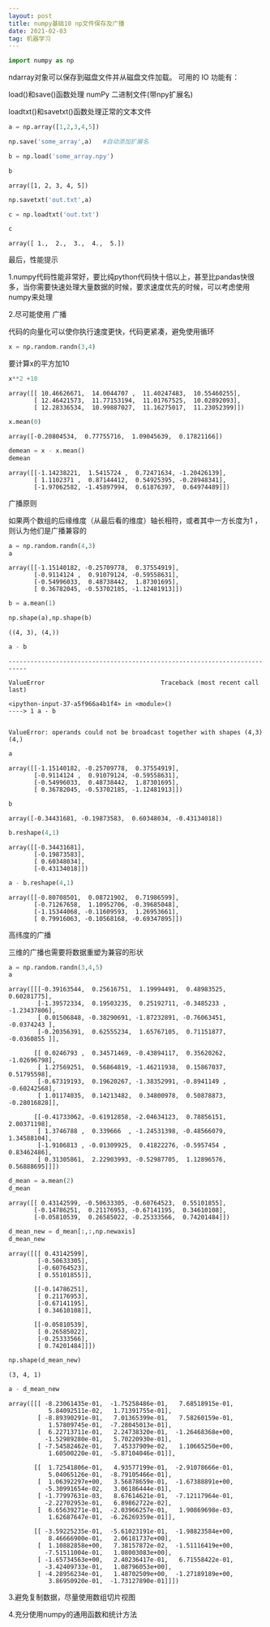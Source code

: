 ```yaml
---
layout: post
title: numpy基础10 np文件保存及广播
date: 2021-02-03
tag: 机器学习
---
```



```python
import numpy as np
```

ndarray对象可以保存到磁盘文件并从磁盘文件加载。 可用的 IO 功能有：

load()和save()函数处理 numPy 二进制文件(带npy扩展名)

loadtxt()和savetxt()函数处理正常的文本文件


```python
a = np.array([1,2,3,4,5])
```


```python
np.save('some_array',a)   #自动添加扩展名
```


```python
b = np.load('some_array.npy')
```


```python
b
```




    array([1, 2, 3, 4, 5])




```python
np.savetxt('out.txt',a) 
```


```python
c = np.loadtxt('out.txt')
```


```python
c
```




    array([ 1.,  2.,  3.,  4.,  5.])



最后，性能提示

1.numpy代码性能非常好，要比纯python代码快十倍以上，甚至比pandas快很多，当你需要快速处理大量数据的时候，要求速度优先的时候，可以考虑使用numpy来处理

2.尽可能使用    广播

代码的向量化可以使你执行速度更快，代码更紧凑，避免使用循环


```python
x = np.random.randn(3,4)
```

要计算x的平方加10


```python
x**2 +10
```




    array([[ 10.46626671,  14.0044707 ,  11.40247483,  10.55460255],
           [ 12.46421573,  11.77153194,  11.01767525,  10.02892093],
           [ 12.28336534,  10.99887027,  11.16275017,  11.23052399]])




```python
x.mean(0)
```




    array([-0.20804534,  0.77755716,  1.09045639,  0.17821166])




```python
demean = x - x.mean()
demean
```




    array([[-1.14238221,  1.5415724 ,  0.72471634, -1.20426139],
           [ 1.1102371 ,  0.87144412,  0.54925395, -0.28948341],
           [-1.97062582, -1.45897994,  0.61876397,  0.64974489]])



广播原则

如果两个数组的后缘维度（从最后看的维度）轴长相符，或者其中一方长度为1 ，则认为他们是广播兼容的


```python
a = np.random.randn(4,3)
a
```




    array([[-1.15140182, -0.25709778,  0.37554919],
           [-0.9114124 ,  0.91079124, -0.59558631],
           [-0.54996033,  0.48738442,  1.87301695],
           [ 0.36782045, -0.53702185, -1.12481913]])




```python
b = a.mean(1)
```


```python
np.shape(a),np.shape(b)
```




    ((4, 3), (4,))




```python
a - b
```


    ---------------------------------------------------------------------------

    ValueError                                Traceback (most recent call last)

    <ipython-input-37-a5f966a4b1f4> in <module>()
    ----> 1 a - b
    

    ValueError: operands could not be broadcast together with shapes (4,3) (4,) 



```python
a
```




    array([[-1.15140182, -0.25709778,  0.37554919],
           [-0.9114124 ,  0.91079124, -0.59558631],
           [-0.54996033,  0.48738442,  1.87301695],
           [ 0.36782045, -0.53702185, -1.12481913]])




```python
b
```




    array([-0.34431681, -0.19873583,  0.60348034, -0.43134018])




```python
b.reshape(4,1)
```




    array([[-0.34431681],
           [-0.19873583],
           [ 0.60348034],
           [-0.43134018]])




```python
a - b.reshape(4,1)
```




    array([[-0.80708501,  0.08721902,  0.71986599],
           [-0.71267658,  1.10952706, -0.39685048],
           [-1.15344068, -0.11609593,  1.26953661],
           [ 0.79916063, -0.10568168, -0.69347895]])



高纬度的广播

三维的广播也需要将数据重塑为兼容的形状


```python
a = np.random.randn(3,4,5)
a
```




    array([[[-0.39163544,  0.25616751,  1.19994491,  0.48983525,  0.60281775],
            [-1.39572334,  0.19503235,  0.25192711, -0.3485233 , -1.23437806],
            [ 0.01506848, -0.38290691, -1.87232891, -0.76063451, -0.0374243 ],
            [-0.20356391,  0.62555234,  1.65767105,  0.71151877, -0.0360855 ]],
    
           [[ 0.0246793 ,  0.34571469, -0.43894117,  0.35620262, -1.02696798],
            [ 1.27569251,  0.56864819, -1.46211938,  0.15867037,  0.51795598],
            [-0.67319193,  0.19620267, -1.38352991, -0.8941149 , -0.60242568],
            [ 1.01174035,  0.14213482,  0.34800978,  0.50878873, -0.28016828]],
    
           [[-0.41733062, -0.61912858, -2.04634123,  0.78856151,  2.00371198],
            [ 1.3746788 ,  0.339666  , -1.24531398, -0.48566079,  1.34588104],
            [-1.9106813 , -0.01309925,  0.41822276, -0.5957454 ,  0.83462486],
            [ 0.31305861,  2.22903993, -0.52987705,  1.12896576,  0.56888695]]])




```python
d_mean = a.mean(2)
d_mean
```




    array([[ 0.43142599, -0.50633305, -0.60764523,  0.55101855],
           [-0.14786251,  0.21176953, -0.67141195,  0.34610108],
           [-0.05810539,  0.26585022, -0.25333566,  0.74201484]])




```python
d_mean_new = d_mean[:,:,np.newaxis]
d_mean_new
```




    array([[[ 0.43142599],
            [-0.50633305],
            [-0.60764523],
            [ 0.55101855]],
    
           [[-0.14786251],
            [ 0.21176953],
            [-0.67141195],
            [ 0.34610108]],
    
           [[-0.05810539],
            [ 0.26585022],
            [-0.25333566],
            [ 0.74201484]]])




```python
np.shape(d_mean_new)
```




    (3, 4, 1)




```python
a - d_mean_new
```




    array([[[ -8.23061435e-01,  -1.75258486e-01,   7.68518915e-01,
               5.84092511e-02,   1.71391755e-01],
            [ -8.89390291e-01,   7.01365399e-01,   7.58260159e-01,
               1.57809745e-01,  -7.28045013e-01],
            [  6.22713711e-01,   2.24738320e-01,  -1.26468368e+00,
              -1.52989280e-01,   5.70220930e-01],
            [ -7.54582462e-01,   7.45337909e-02,   1.10665250e+00,
               1.60500220e-01,  -5.87104046e-01]],
    
           [[  1.72541806e-01,   4.93577199e-01,  -2.91078666e-01,
               5.04065126e-01,  -8.79105466e-01],
            [  1.06392297e+00,   3.56878659e-01,  -1.67388891e+00,
              -5.30991654e-02,   3.06186444e-01],
            [ -1.77997631e-03,   8.67614621e-01,  -7.12117964e-01,
              -2.22702953e-01,   6.89862722e-02],
            [  6.65639271e-01,  -2.03966257e-01,   1.90869698e-03,
               1.62687647e-01,  -6.26269359e-01]],
    
           [[ -3.59225235e-01,  -5.61023191e-01,  -1.98823584e+00,
               8.46666900e-01,   2.06181737e+00],
            [  1.10882858e+00,   7.38157872e-02,  -1.51116419e+00,
              -7.51511004e-01,   1.08003083e+00],
            [ -1.65734563e+00,   2.40236417e-01,   6.71558422e-01,
              -3.42409733e-01,   1.08796053e+00],
            [ -4.28956234e-01,   1.48702509e+00,  -1.27189189e+00,
               3.86950920e-01,  -1.73127890e-01]]])



3.避免复制数据，尽量使用数组切片视图

4.充分使用numpy的通用函数和统计方法


```python

```
